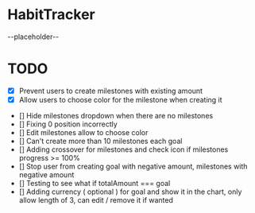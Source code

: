 # HabitTracker

--placeholder--

# TODO

- [x] Prevent users to create milestones with existing amount
- [x] Allow users to choose color for the milestone when creating it
- [] Hide milestones dropdown when there are no milestones
- [] Fixing 0 position incorrectly
- [] Edit milestones allow to choose color
- [] Can't create more than 10 milestones each goal
- [] Adding crossover for milestones and check icon if milestones progress >= 100%
- [] Stop user from creating goal with negative amount, milestones with negative amount
- [] Testing to see what if totalAmount === goal
- [] Adding currency ( optional ) for goal and show it in the chart, only allow length of 3, can edit / remove it if wanted
